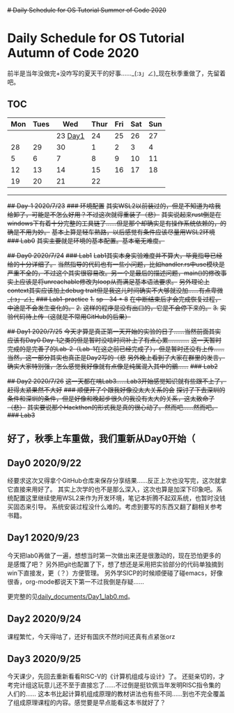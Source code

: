 ~~# Daily Schedule for OS Tutorial Summer of Code 2020~~

# Daily Schedule for OS Tutorial Autumn of Code 2020

前半是当年没做完+没咋写的夏天干的好事……_(:з」∠)_现在秋季重做了，先留着吧。

## TOC

| Mon               | Tues              | Wed                          | Thur                         | Fri                          | Sat               | Sun               |
| ----------------- | ----------------- | ---------------------------- | ---------------------------- | ---------------------------- | ----------------- | ----------------- |
|                   |                   | 23 [Day1](#day1-2020923) | 24   | 25   | 26   | 27   |
| 28 | 29  | 30            | 1           | 2         | 3              | 4        |
| 5           | 6| 7| 8| 9| 10| 11|
| 12| 13| 14 | 15| 16| 17| 18                |
| 19                | 20                | 21                           | 22                           |                              |                   |                   |

------

~~## Day-1 2020/7/23~~
~~### 环境配置~~
~~其实WSL2以前装过的，但是不知道为啥我给卸了，可能是不怎么好用？不过这次就得重装了（悲）~~
~~其实说起来rust倒是在windows下有着十分完整的工具链了……但是那个却确实是有操作系统依赖的，的确是不用为妙。~~
~~基本上算是轻车熟路，以后感觉有条件应该尽量用WSL2环境~~
~~### Lab0~~
~~其实主要就是环境的基本配置。基本毫无难度。~~
  
~~## Day0 2020/7/24~~
~~### Lab1~~
~~Lab1其实本身实验难度并不算大，毕竟指导已经给的十分详细了。~~
~~当然指导的代码也有一些小问题，比如handler.rs中use模块是严重不全的，不过这个其实很容易改。另一个是最后的描述问题，main()的修改事实上应该是将unreachable修改为loop从而满足基本语法要求。~~
~~另外理论上context其实应该加上debug trait但是我这儿时间确实不大够就没加……有点卑微_(:з」∠)_~~
~~### Lab1-practice~~
~~1.~~
~~sp - 34 * 8~~
~~在中断结束后才会完成恢复过程，中途是不会发生变化的。~~
~~2.~~
~~这样的程序是没有出口的，它是不会停下来的。~~
~~3.~~
~~实验代码待上传（这就是不常用GitHub的后果）~~
    
~~## Day1 2020/7/25~~
~~今天才算是真正第一天开始的实验的日子……当然前面其实应该有Day0 Day-1之类的但是暂时没啥时间补上了有点心累…………~~
~~这一天暂时完成的是完善了的Lab-2（Lab-1在这之前已经完成了），但是暂时还没有上传……
当然，这一部分其实也真正是Day2写的（悲~~
~~另外晚上看到了大家在群里的发言，确实大家特别强，怎么感觉我好像就有点像是纯属混入其中的鶸……~~
~~### Lab2~~
  

~~## Day2 2020/7/26~~
~~这一天都在啃Lab3……Lab3开始感觉知识就有些跟不上了，赶得太紧果然不大好~~
~~### 顺便开了个跟我好像没太大关系的会~~
~~探讨了下去深圳的条件和深圳的条件，但是好像和晚起步很久的我没有太大的关系，这太致命了（悲）~~
~~其实要说那个Hackthon的形式我是真的很心动了。然而吧……然而吧。~~
~~### Lab3~~
  
## 好了，秋季上车重做，我们重新从Day0开始（

## Day0 2020/9/22

经要求这次又得拿个GitHub仓库来保存分享结果……反正上次也没写完，这次就拿它直接来用好了。
其实上次学的也不是那么深入，这次也算是加深下印象吧。系统配置这里继续使用WSL2来作为开发环境，笔记本折腾不起双系统，也暂时没钱买固态来引导。
系统安装过程没什么难的。考虑到要写的东西又翻了翻相关参考书籍。

## Day1 2020/9/23

今天把lab0再做了一遍，想想当时第一次做出来还是很激动的，现在恐怕更多的是感慨了吧？
另外把git也配置了下，想了想还是采用把实验部分的代码单独摘到win下直接发，更（？）方便管理。
另外学SICP的时候顺便碰了碰emacs，好像很香，org-mode都说天下第一不过我倒是存疑……

更完整的见[daily_documents/Day1_lab0.md](/daily_documents/Day1_lab0.md)。

## Day2 2020/9/24

课程繁忙，今天得咕了，还好有国庆不然时间还真有点紧张orz

## Day3 2020/9/25

今天课少，先回去重新看看RISC-V的《计算机组成与设计》了。
还挺亲切的，才考完计组这玩意儿还不至于直接忘了……不过倒是挺钦佩当年发明RISC指令集的人们的……
这本书比起计算机组成原理的教材讲法也有些不同……到也不完全覆盖了组成原理课程的内容。感觉要是早点能看这本书就好了？